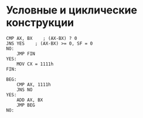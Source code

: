 # Условные и циклические конструкции
```assembler
CMP AX, BX    ; (AX-BX) ? 0
JNS YES    ; (AX-BX) >= 0, SF = 0
NO: 
    JMP FIN
YES:
    MOV CX = 1111h
FIN:
```

```assembler
BEG:
    CMP AX, 1111h
    JNS NO
YES:
    ADD AX, BX
    JMP BEG
NO:
```
